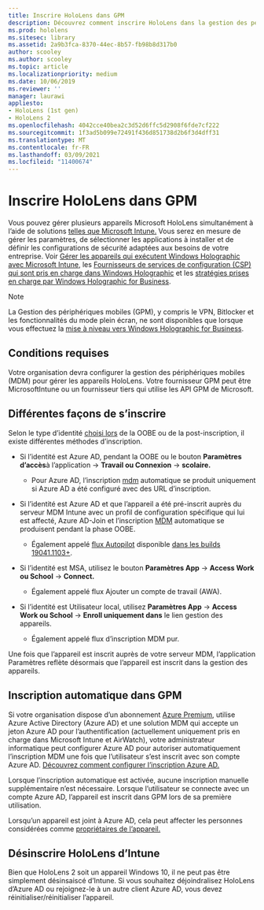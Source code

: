 ```yaml
---
title: Inscrire HoloLens dans GPM
description: Découvrez comment inscrire HoloLens dans la gestion des périphériques mobiles (MDM) pour faciliter la gestion de plusieurs appareils.
ms.prod: hololens
ms.sitesec: library
ms.assetid: 2a9b3fca-8370-44ec-8b57-fb98b8d317b0
author: scooley
ms.author: scooley
ms.topic: article
ms.localizationpriority: medium
ms.date: 10/06/2019
ms.reviewer: ''
manager: laurawi
appliesto:
- HoloLens (1st gen)
- HoloLens 2
ms.openlocfilehash: 4042cce40bea2c3d52d6ffc5d2908f6fde7cf222
ms.sourcegitcommit: 1f3ad5b099e72491f436d851738d2b6f3d4dff31
ms.translationtype: MT
ms.contentlocale: fr-FR
ms.lasthandoff: 03/09/2021
ms.locfileid: "11400674"
---
```

# <a name="enroll-hololens-in-mdm"></a>Inscrire HoloLens dans GPM

Vous pouvez gérer plusieurs appareils Microsoft HoloLens simultanément à l’aide de solutions [telles que Microsoft Intune.](https://docs.microsoft.com/intune/windows-holographic-for-business) Vous serez en mesure de gérer les paramètres, de sélectionner les applications à installer et de définir les configurations de sécurité adaptées aux besoins de votre entreprise. Voir [Gérer les appareils qui exécutent Windows Holographic avec Microsoft Intune](https://docs.microsoft.com/intune/windows-holographic-for-business), les [Fournisseurs de services de configuration (CSP) qui sont pris en charge dans Windows Holographic](https://msdn.microsoft.com/windows/hardware/commercialize/customize/mdm/configuration-service-provider-reference#hololens) et les [stratégies prises en charge par Windows Holographic for Business](https://msdn.microsoft.com/windows/hardware/commercialize/customize/mdm/policy-configuration-service-provider#hololenspolicies).

> [!NOTE]
> La Gestion des périphériques mobiles (GPM), y compris le VPN, Bitlocker et les fonctionnalités du mode plein écran, ne sont disponibles que lorsque vous effectuez la [mise à niveau vers Windows Holographic for Business](hololens1-upgrade-enterprise.md).

## <a name="requirements"></a>Conditions requises

 Votre organisation devra configurer la gestion des périphériques mobiles (MDM) pour gérer les appareils HoloLens. Votre fournisseur GPM peut être MicrosoftIntune ou un fournisseur tiers qui utilise les API GPM de Microsoft.
 
## <a name="different-ways-to-enroll"></a>Différentes façons de s’inscrire

Selon le type d’identité [choisi lors](hololens-identity.md) de la OOBE ou de la post-inscription, il existe différentes méthodes d’inscription.

- Si l’identité est Azure AD, pendant la OOBE ou le bouton **Paramètres d’accès**à l’application  ->  **Travail ou Connexion**  ->  **scolaire.**
    - Pour Azure AD, l’inscription [mdm](hololens-enroll-mdm.md#auto-enrollment-in-mdm) automatique se produit uniquement si Azure AD a été configuré avec des URL d’inscription. 
     
- Si l’identité est Azure AD et que l’appareil a été pré-inscrit auprès du serveur MDM Intune avec un profil de configuration spécifique qui lui est affecté, Azure AD-Join et l’inscription [MDM](hololens-enroll-mdm.md#auto-enrollment-in-mdm) automatique se produisent pendant la phase OOBE.
    - Également appelé [flux Autopilot](hololens2-autopilot.md) disponible [dans les builds 19041.1103+](hololens-release-notes.md#windows-holographic-version-2004).
    

- Si l’identité est MSA, utilisez le bouton **Paramètres App**  ->  **Access Work ou School**  ->  **Connect.**
    - Également appelé flux Ajouter un compte de travail (AWA).
- Si l’identité est Utilisateur local, utilisez **Paramètres App**  ->  **Access Work ou School**  ->  **Enroll uniquement dans** le lien gestion des appareils.
    - Également appelé flux d’inscription MDM pur.

Une fois que l’appareil est inscrit auprès de votre serveur MDM, l’application Paramètres reflète désormais que l’appareil est inscrit dans la gestion des appareils.

## <a name="auto-enrollment-in-mdm"></a>Inscription automatique dans GPM

Si votre organisation dispose d’un abonnement [Azure Premium](https://azure.microsoft.com/overview/), utilise Azure Active Directory (Azure AD) et une solution MDM qui accepte un jeton Azure AD pour l’authentification (actuellement uniquement pris en charge dans Microsoft Intune et AirWatch), votre administrateur informatique peut configurer Azure AD pour autoriser automatiquement l’inscription MDM une fois que l’utilisateur s’est inscrit avec son compte Azure AD. [Découvrez comment configurer l’inscription Azure AD.](https://docs.microsoft.com/mem/intune/enrollment/windows-enroll#enable-windows-10-automatic-enrollment)

Lorsque l’inscription automatique est activée, aucune inscription manuelle supplémentaire n’est nécessaire. Lorsque l’utilisateur se connecte avec un compte Azure AD, l’appareil est inscrit dans GPM lors de sa première utilisation.

Lorsqu’un appareil est joint à Azure AD, cela peut affecter les personnes considérées comme [propriétaires de l’appareil.](security-adminless-os.md#device-owner)

## <a name="unenroll-hololens-from-intune"></a>Désinscrire HoloLens d’Intune

Bien que HoloLens 2 soit un appareil Windows 10, il ne peut pas être simplement désinsaiscé d’Intune. Si vous souhaitez déjoindralisez HoloLens d’Azure AD ou rejoignez-le à un autre client Azure AD, vous devez réinitialiser/réinitialiser l’appareil. [](https://docs.microsoft.com/hololens/hololens-recovery#reset-the-device)